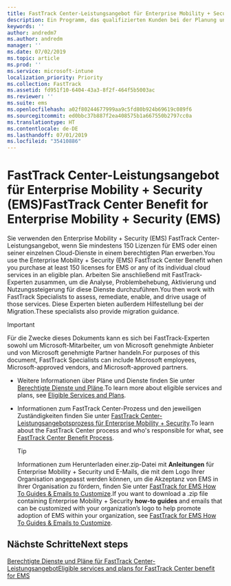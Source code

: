```yaml
---
title: FastTrack Center-Leistungsangebot für Enterprise Mobility + Security (EMS)
description: Ein Programm, das qualifizierten Kunden bei der Planung und Bereitstellung von Intune und Azure Active Directory Premium hilft
keywords: ''
author: andredm7
ms.author: andredm
manager: ''
ms.date: 07/02/2019
ms.topic: article
ms.prod: ''
ms.service: microsoft-intune
localization_priority: Priority
ms.collection: FastTrack
ms.assetid: fd951f10-6404-43a3-8f2f-464f5b5003ac
ms.reviewer: ''
ms.suite: ems
ms.openlocfilehash: a02f80244677999aa9c5fd80b924b69619c089f6
ms.sourcegitcommit: ed0bbc37b887f2ea408575b1a667550b2797cc0a
ms.translationtype: HT
ms.contentlocale: de-DE
ms.lasthandoff: 07/01/2019
ms.locfileid: "35410886"
---
```

# <a name="fasttrack-center-benefit-for-enterprise-mobility--security-ems"></a><span data-ttu-id="3e268-103">FastTrack Center-Leistungsangebot für Enterprise Mobility + Security (EMS)</span><span class="sxs-lookup"><span data-stu-id="3e268-103">FastTrack Center Benefit for Enterprise Mobility + Security (EMS)</span></span>

<span data-ttu-id="3e268-104">Sie verwenden den Enterprise Mobility + Security (EMS) FastTrack Center-Leistungsangebot, wenn Sie mindestens 150 Lizenzen für EMS oder einen seiner einzelnen Cloud-Dienste in einem berechtigten Plan erwerben.</span><span class="sxs-lookup"><span data-stu-id="3e268-104">You use the Enterprise Mobility + Security (EMS) FastTrack Center Benefit when you purchase at least 150 licenses for EMS or any of its individual cloud services in an eligible plan.</span></span> <span data-ttu-id="3e268-105">Arbeiten Sie anschließend mit FastTrack-Experten zusammen, um die Analyse, Problembehebung, Aktivierung und Nutzungssteigerung für diese Dienste durchzuführen.</span><span class="sxs-lookup"><span data-stu-id="3e268-105">You then work with FastTrack Specialists to assess, remediate, enable, and drive usage of those services.</span></span> <span data-ttu-id="3e268-106">Diese Experten bieten außerdem Hilfestellung bei der Migration.</span><span class="sxs-lookup"><span data-stu-id="3e268-106">These specialists also provide migration guidance.</span></span> 

> [!IMPORTANT]
> <span data-ttu-id="3e268-107">Für die Zwecke dieses Dokuments kann es sich bei FastTrack-Experten sowohl um Microsoft-Mitarbeiter, um von Microsoft genehmigte Anbieter und von Microsoft genehmigte Partner handeln.</span><span class="sxs-lookup"><span data-stu-id="3e268-107">For purposes of this document, FastTrack Specialists can include Microsoft employees, Microsoft-approved vendors, and Microsoft-approved partners.</span></span>

- <span data-ttu-id="3e268-108">Weitere Informationen über Pläne und Dienste finden Sie unter [Berechtigte Dienste und Pläne](M365-eligible-services-and-plans.md).</span><span class="sxs-lookup"><span data-stu-id="3e268-108">To learn more about eligible services and plans, see [Eligible Services and Plans](M365-eligible-services-and-plans.md).</span></span>

- <span data-ttu-id="3e268-109">Informationen zum FastTrack Center-Prozess und den jeweiligen Zuständigkeiten finden Sie unter [FastTrack Center-Leistungsangebotsprozess für Enterprise Mobility + Security](EMS-fasttrack-process.md).</span><span class="sxs-lookup"><span data-stu-id="3e268-109">To learn about the FastTrack Center process and who's responsible for what, see [FastTrack Center Benefit Process](EMS-fasttrack-process.md).</span></span>

    > [!TIP]
    > <span data-ttu-id="3e268-110">Informationen zum Herunterladen einer.zip-Datei mit **Anleitungen** für Enterprise Mobility + Security und E-Mails, die mit dem Logo Ihrer Organisation angepasst werden können, um die Akzeptanz von EMS in Ihrer Organisation zu fördern, finden Sie unter [FastTrack for EMS How To Guides & Emails to Customize](https://gallery.technet.microsoft.com/FastTrack-for-EMS-How-To-f170da4c).</span><span class="sxs-lookup"><span data-stu-id="3e268-110">If you want to download a .zip file containing Enterprise Mobility + Security **how-to guides** and emails that can be customized with your organization’s logo to help promote adoption of EMS within your organization, see [FastTrack for EMS How To Guides & Emails to Customize](https://gallery.technet.microsoft.com/FastTrack-for-EMS-How-To-f170da4c).</span></span>

## <a name="next-steps"></a><span data-ttu-id="3e268-111">Nächste Schritte</span><span class="sxs-lookup"><span data-stu-id="3e268-111">Next steps</span></span>

[<span data-ttu-id="3e268-112">Berechtigte Dienste und Pläne für FastTrack Center-Leistungsangebot</span><span class="sxs-lookup"><span data-stu-id="3e268-112">Eligible services and plans for FastTrack Center benefit for EMS</span></span>](M365-eligible-services-and-plans.md)



